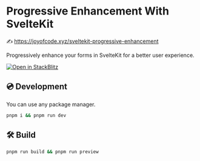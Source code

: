 # Progressive Enhancement With SvelteKit

✍️ https://joyofcode.xyz/sveltekit-progressive-enhancement

Progressively enhance your forms in SvelteKit for a better user experience.

[![Open in StackBlitz](https://developer.stackblitz.com/img/open_in_stackblitz.svg)](https://stackblitz.com/github/joysofcode/sveltekit-progressive-enhancement)

## 💿️ Development

You can use any package manager.

```bash
pnpm i && pnpm run dev
```

## 🛠️ Build

```bash
pnpm run build && pnpm run preview
```
